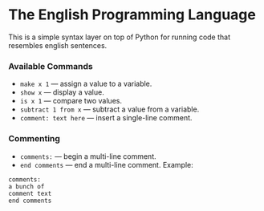# The English Programming Language

This is a simple syntax layer on top of Python for running
code that resembles english sentences.

### Available Commands

- `make x 1` &mdash; assign a value to a variable.
- `show x` &mdash; display a value.
- `is x 1` &mdash; compare two values.
- `subtract 1 from x` &mdash; subtract a value from a variable.
- `comment: text here` &mdash; insert a single-line comment.

### Commenting
- `comments:` &mdash; begin a multi-line comment.
- `end comments` &mdash; end a multi-line comment.
Example:
```
comments:
a bunch of
comment text
end comments
```